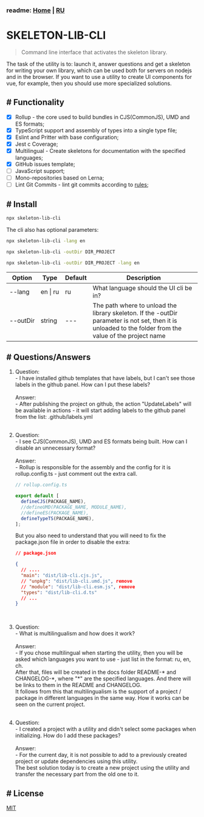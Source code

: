 ### readme: [Home](./../README.md) | [RU](./README-RU.md)

# SKELETON-LIB-CLI

> Command line interface that activates the skeleton library.

The task of the utility is to: launch it, answer questions and get a skeleton for writing your own library, which can be used both for servers on nodejs and in the browser. If you want to use a utility to create UI components for vue, for example, then you should use more specialized solutions.

## # Functionality

- [x] Rollup - the core used to build bundles in CJS(CommonJS), UMD and ES formats;
- [x] TypeScript support and assembly of types into a single type file;
- [x] Eslint and Pritter with base configuration;
- [x] Jest c Coverage;
- [x] Multilingual - Create skeletons for documentation with the specified languages;
- [x] GitHub issues template;
- [ ] JavaScript support;
- [ ] Mono-repositories based on Lerna;
- [ ] Lint Git Commits - lint git commits according to [rules](https://www.conventionalcommits.org/en/v1.0.0/);

## # Install

```sh
npx skeleton-lib-cli
```

The cli also has optional parameters:

```sh
npx skeleton-lib-cli -lang en

npx skeleton-lib-cli -outDir DIR_PROJECT

npx skeleton-lib-cli -outDir DIR_PROJECT -lang en
```

| Option                | Type                   | Default | Description                                                                                                                                              |
| --------------------- | ---------------------- | ------- | -------------------------------------------------------------------------------------------------------------------------------------------------------- |
| <nobr>--lang</nobr>   | <nobr>en \| ru </nobr> | ru      | What language should the UI cli be in?                                                                                                                   |
| <nobr>--outDir</nobr> | string                 | ---     | The path where to unload the library skeleton. If the -outDir parameter is not set, then it is unloaded to the folder from the value of the project name |

## # Questions/Answers

1. Question:<br>
   \- I have installed github templates that have labels, but I can't see those labels in the github panel. How can I put these labels?<br><br>
   Answer:<br>
   \- After publishing the project on github, the action "UpdateLabels" will be available in actions - it will start adding labels to the github panel from the list: .github/labels.yml
   <br><br>

2. Question:<br>
   \- I see CJS(CommonJS), UMD and ES formats being built. How can I disable an unnecessary format?<br><br>
   Answer:<br>
   \- Rollup is responsible for the assembly and the config for it is rollup.config.ts - just comment out the extra call.

   ```ts
   // rollup.config.ts

   export default [
     defineCJS(PACKAGE_NAME),
     //defineUMD(PACKAGE_NAME, MODULE_NAME),
     //defineES(PACKAGE_NAME),
     defineTypeTS(PACKAGE_NAME),
   ];
   ```

   But you also need to understand that you will need to fix the package.json file in order to disable the extra:

   ```json
   // package.json

   {
     // ....
     "main": "dist/lib-cli.cjs.js",
     // "unpkg": "dist/lib-cli.umd.js", remove
     // "module": "dist/lib-cli.esm.js", remove
     "types": "dist/lib-cli.d.ts"
     // ...
   }
   ```

   <br>

3. Question:<br>
   \- What is multilingualism and how does it work?<br><br>
   Answer:<br>
   \- If you chose multilingual when starting the utility, then you will be asked which languages you want to use - just list in the format: ru, en, ch.<br>
   After that, files will be created in the docs folder README-\* and CHANGELOG-\*, where "\*" are the specified languages. And there will be links to them in the README and CHANGELOG.<br>
   It follows from this that multilingualism is the support of a project / package in different languages in the same way. How it works can be seen on the current project.
   <br><br>

4. Question:<br>
   \- I created a project with a utility and didn't select some packages when initializing. How do I add these packages?<br><br>
   Answer:<br>
   \- For the current day, it is not possible to add to a previously created project or update dependencies using this utility.<br>
   The best solution today is to create a new project using the utility and transfer the necessary part from the old one to it.<br>

## # License

[MIT](./../LICENSE)
